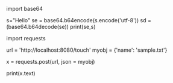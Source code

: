 import base64

s="Hello"
se = base64.b64encode(s.encode('utf-8'))
sd = (base64.b64decode(se))
print(se,s)



import requests

url = 'http://localhost:8080/touch'
myobj = {'name': 'sample.txt'}

x = requests.post(url, json = myobj)

print(x.text)